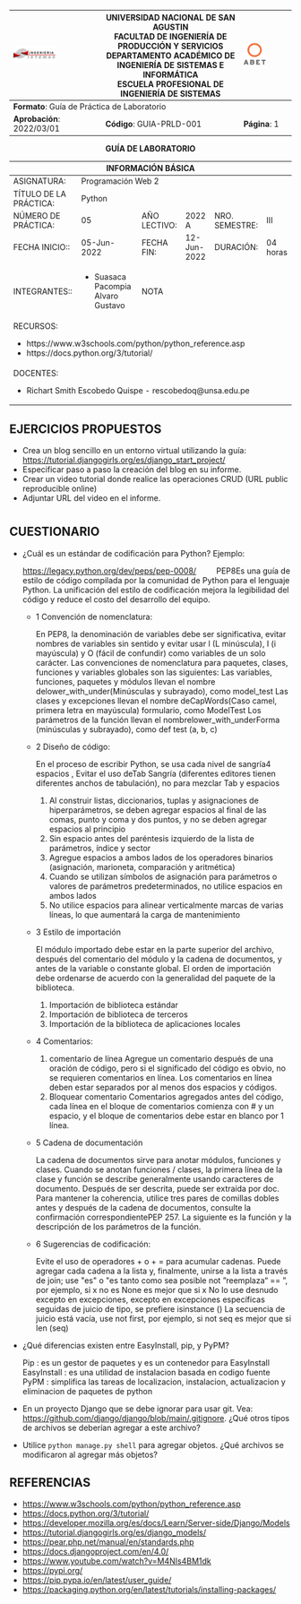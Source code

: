 <div align="center">
<table>
    <theader>
        <tr>
            <td><img src="https://github.com/rescobedoq/pw2/blob/main/epis.png?raw=true" alt="EPIS" style="width:50%; height:auto"/></td>
            <th>
                <span style="font-weight:bold;">UNIVERSIDAD NACIONAL DE SAN AGUSTIN</span><br />
                <span style="font-weight:bold;">FACULTAD DE INGENIERÍA DE PRODUCCIÓN Y SERVICIOS</span><br />
                <span style="font-weight:bold;">DEPARTAMENTO ACADÉMICO DE INGENIERÍA DE SISTEMAS E INFORMÁTICA</span><br />
                <span style="font-weight:bold;">ESCUELA PROFESIONAL DE INGENIERÍA DE SISTEMAS</span>
            </th>
            <td><img src="https://github.com/rescobedoq/pw2/blob/main/abet.png?raw=true" alt="ABET" style="width:50%; height:auto"/></td>
        </tr>
    </theader>
    <tbody>
        <tr><td colspan="3"><span style="font-weight:bold;">Formato</span>: Guía de Práctica de Laboratorio</td></tr>
        <tr><td><span style="font-weight:bold;">Aprobación</span>:  2022/03/01</td><td><span style="font-weight:bold;">Código</span>: GUIA-PRLD-001</td><td><span style="font-weight:bold;">Página</span>: 1</td></tr>
    </tbody>
</table>
</div>

<div align="center">
<span style="font-weight:bold;">GUÍA DE LABORATORIO</span><br />
</div>


<table>
<theader>
<tr><th colspan="6">INFORMACIÓN BÁSICA</th></tr>
</theader>
<tbody>
<tr><td>ASIGNATURA:</td><td colspan="5">Programación Web 2</td></tr>
<tr><td>TÍTULO DE LA PRÁCTICA:</td><td colspan="5">Python</td></tr>
<tr>
<td>NÚMERO DE PRÁCTICA:</td><td>05</td><td>AÑO LECTIVO:</td><td>2022 A</td><td>NRO. SEMESTRE:</td><td>III</td>
</tr>
<tr>
<td>FECHA INICIO::</td><td>05-Jun-2022</td><td>FECHA FIN:</td><td>12-Jun-2022</td><td>DURACIÓN:</td><td>04 horas</td>
</tr>
<tr>
<td>INTEGRANTES::</td><td>
<ul>
<li>Suasaca Pacompia Alvaro Gustavo</li>

</ul>
<td>NOTA</td><td></td><td></td><td></td>
</td>
</tr>
<tr><td colspan="6">RECURSOS:
    <ul>
        <li>https://www.w3schools.com/python/python_reference.asp</li>
        <li>https://docs.python.org/3/tutorial/</li>
    </ul>
</td>
</<tr>
<tr><td colspan="6">DOCENTES:
<ul>
<li>Richart Smith Escobedo Quispe - rescobedoq@unsa.edu.pe</li>
</ul>
</td>
</<tr>
</tdbody>
</table>



## EJERCICIOS PROPUESTOS
-   Crea un blog sencillo en un entorno virtual utilizando la guía: https://tutorial.djangogirls.org/es/django_start_project/
-   Especificar paso a paso la creación del blog en su informe.
-   Crear un video tutorial donde realice las operaciones CRUD (URL public reproducible online)
-   Adjuntar URL del video en el informe.
#

## CUESTIONARIO
-   ¿Cuál es un estándar de codificación para Python? Ejemplo:

    https://legacy.python.org/dev/peps/pep-0008/
    PEP8Es una guía de estilo de código compilada por la comunidad de Python para el lenguaje Python. La unificación del estilo de codificación 
    mejora la legibilidad del código y reduce el costo del desarrollo del equipo.
    - 1 Convención de nomenclatura:
        
        En PEP8, la denominación de variables debe ser significativa, evitar nombres de variables sin sentido y evitar usar l (L minúscula), 
        I (i mayúscula) y O (fácil de confundir) como variables de un solo carácter. Las convenciones de nomenclatura para paquetes, clases, 
        funciones y variables globales son las siguientes:
        Las variables, funciones, paquetes y módulos llevan el nombre delower_with_under(Minúsculas y subrayado), como model_test
        Las clases y excepciones llevan el nombre deCapWords(Caso camel, primera letra en mayúscula) formulario, como ModelTest
        Los parámetros de la función llevan el nombrelower_with_underForma (minúsculas y subrayado), como def test (a, b, c)
        
    - 2 Diseño de código:
        
        En el proceso de escribir Python, se usa cada nivel de sangría4 espacios , Evitar el uso deTab Sangría (diferentes editores tienen 
        diferentes anchos de tabulación), no para mezclar Tab y espacios
        1) Al construir listas, diccionarios, tuplas y asignaciones de hiperparámetros, se deben agregar espacios al final de las comas, punto
           y coma y dos puntos, y no se deben agregar espacios al principio
        2) Sin espacio antes del paréntesis izquierdo de la lista de parámetros, índice y sector
        3) Agregue espacios a ambos lados de los operadores binarios (asignación, marioneta, comparación y aritmética)
        4) Cuando se utilizan símbolos de asignación para parámetros o valores de parámetros predeterminados, no utilice espacios en ambos lados
        5) No utilice espacios para alinear verticalmente marcas de varias líneas, lo que aumentará la carga de mantenimiento
    - 3 Estilo de importación
        
        El módulo importado debe estar en la parte superior del archivo, después del comentario del módulo y la cadena de documentos, y antes de la 
        variable o constante global. El orden de importación debe ordenarse de acuerdo con la generalidad del paquete de la biblioteca.
        1) Importación de biblioteca estándar
        2) Importación de biblioteca de terceros
        3) Importación de la biblioteca de aplicaciones locales
    - 4 Comentarios:
        
        1) comentario de línea
        Agregue un comentario después de una oración de código, pero si el significado del código es obvio, no se requieren comentarios en línea. Los 
        comentarios en línea deben estar separados por al menos dos espacios y códigos.
        2) Bloquear comentario
        Comentarios agregados antes del código, cada línea en el bloque de comentarios comienza con # y un espacio, y el bloque de comentarios debe estar 
        en blanco por 1 línea.
    - 5 Cadena de documentación
        
        La cadena de documentos sirve para anotar módulos, funciones y clases. Cuando se anotan funciones / clases, la primera línea de la clase y función 
        se describe generalmente usando caracteres de documento. Después de ser descrita, puede ser extraída por doc. Para mantener la coherencia, utilice 
        tres pares de comillas dobles antes y después de la cadena de documentos, consulte la confirmación correspondientePEP 257. La siguiente es la función 
        y la descripción de los parámetros de la función.
    - 6 Sugerencias de codificación:
        
        Evite el uso de operadores + o + = para acumular cadenas. Puede agregar cada cadena a la lista y, finalmente, unirse a la lista a través de join; use 
        "es" o "es tanto como sea posible
        not ”reemplaza“ == ”, por ejemplo, si x no es None es mejor que si x
        No lo use desnudo excepto en excepciones, excepto en excepciones específicas seguidas de juicio de tipo, se prefiere isinstance ()
        La secuencia de juicio está vacía, use not first, por ejemplo, si not seq es mejor que si len (seq)
        
-   ¿Qué diferencias existen entre EasyInstall, pip, y PyPM?
    
    Pip : es un gestor de paquetes y  es un contenedor para EasyInstall
    EasyInstall : es una utilidad de instalacion basada en codigo fuente
    PyPM : simplifica las tareas de localizacion, instalacion, actualizacion y eliminacion de paquetes de python
    
-   En un proyecto Django que se debe ignorar para usar git. Vea: https://github.com/django/django/blob/main/.gitignore. ¿Qué otros tipos de archivos se deberían agregar a este archivo?
-   Utilice ```python manage.py shell``` para agregar objetos. ¿Qué archivos se modificaron al agregar más objetos?

## REFERENCIAS
-   https://www.w3schools.com/python/python_reference.asp
-   https://docs.python.org/3/tutorial/
-   https://developer.mozilla.org/es/docs/Learn/Server-side/Django/Models
-   https://tutorial.djangogirls.org/es/django_models/
-   https://pear.php.net/manual/en/standards.php
-   https://docs.djangoproject.com/en/4.0/
-   https://www.youtube.com/watch?v=M4NIs4BM1dk
-   https://pypi.org/
-   https://pip.pypa.io/en/latest/user_guide/
-   https://packaging.python.org/en/latest/tutorials/installing-packages/

